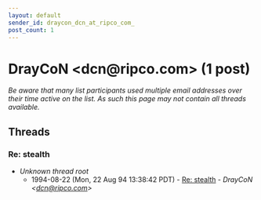 ```yaml
---
layout: default
sender_id: draycon_dcn_at_ripco_com_
post_count: 1
---
```


# DrayCoN <dcn<span>@</span>ripco.com> (1 post)

_Be aware that many list participants used multiple email addresses over their time active on the list. As such this page may not contain all threads available._

## Threads

### Re: stealth
+ _Unknown thread root_
  + 1994-08-22 (Mon, 22 Aug 94 13:38:42 PDT) - [Re: stealth](/archive/1994/08/9ca4799336336ad20c7aa077b02f3fabe65d58bc10d06fa56fae62bb14c52644) - _DrayCoN \<dcn@ripco.com\>_

